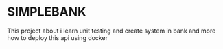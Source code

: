 # SIMPLEBANK

This project about i learn unit testing and create system in bank and more how to deploy this api using docker